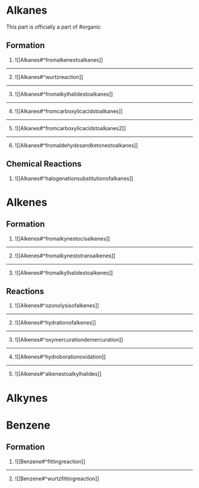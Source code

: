 # Alkanes
This part is officially a part of #organic
## Formation
1. ![[Alkanes#^fromalkenestoalkanes]]️ 
___
2. ![[Alkanes#^wurtzreaction]]
___
3.  ![[Alkanes#^fromalkylhalidestoalkanes]]
___
4.  ![[Alkanes#^fromcarboxylicacidstoalkanes]]
---
5. ![[Alkanes#^fromcarboxylicacidstoalkanes2]]
---
6. ![[Alkanes#^fromaldehydesandketonestoalkanes]]


## Chemical Reactions

1. ![[Alkanes#^halogenationsubstitutionofalkanes]]


# Alkenes
## Formation

1.  ![[Alkenes#^fromalkynestocisalkenes]]
---
2. ![[Alkenes#^fromalkynestotransalkenes]]
---
3. ![[Alkenes#^fromalkylhalidestoalkenes]]

## Reactions 

1. ![[Alkenes#^ozonolysisofalkenes]]
---
2. ![[Alkenes#^hydrationofalkenes]]
---
3. ![[Alkenes#^oxymercurationdemercuration]]
---
4. ![[Alkenes#^hydroborationoxidation]]
---
5. ![[Alkenes#^alkenestoalkylhalides]]


# Alkynes

# Benzene
## Formation

1. ![[Benzene#^fittingreaction]]
---
2. ![[Benzene#^wurtzfittingreaction]]
